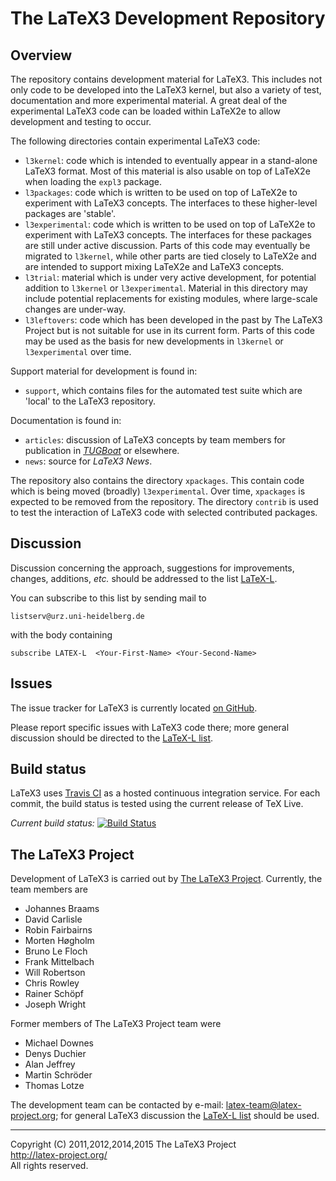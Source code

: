 The LaTeX3 Development Repository
=================================

Overview
--------

The repository contains development material for LaTeX3. This includes
not only code to be developed into the LaTeX3 kernel, but also a variety
of test, documentation and more experimental material. A great deal of
the experimental LaTeX3 code can be loaded within LaTeX2e to allow
development and testing to occur.

The following directories contain experimental LaTeX3 code:

* `l3kernel`: code which is intended to eventually appear in a
  stand-alone LaTeX3 format. Most of this material is also
  usable on top of LaTeX2e when loading the `expl3` package.
* `l3packages`: code which is written to be used on top of
  LaTeX2e to experiment with LaTeX3 concepts. The interfaces to these
  higher-level packages are 'stable'.
* `l3experimental`: code which is written to be used on top of
  LaTeX2e to experiment with LaTeX3 concepts. The interfaces
  for these packages are still under active discussion. Parts of this code may
  eventually be migrated to `l3kernel`, while other parts are tied closely
  to LaTeX2e and are intended to support mixing LaTeX2e and LaTeX3 concepts.
* `l3trial`: material which is under very active development, for potential
  addition to `l3kernel` or `l3experimental`. Material in this directory
  may include potential replacements for existing modules, where large-scale
  changes are under-way.
* `l3leftovers`: code which has been developed in the past by The
  LaTeX3 Project but is not suitable for use in its current form.
  Parts of this code may be used as the basis for new developments
  in `l3kernel` or `l3experimental` over time.

Support material for development is found in:

* `support`, which contains files for the automated test suite which are
  'local' to the LaTeX3 repository.

Documentation is found in:

* `articles`: discussion of LaTeX3 concepts by team members for
  publication in [_TUGBoat_](http://www.tug.org/tugboat) or elsewhere.
* `news`: source for _LaTeX3 News_.

The repository also contains the directory `xpackages`. This
contain code which is being moved (broadly) `l3experimental`.
Over time, `xpackages` is expected to be removed from the repository.
The directory `contrib` is used to test the interaction of LaTeX3
code with selected contributed packages.

Discussion
----------

Discussion concerning the approach, suggestions for improvements,
changes, additions, _etc._ should be addressed to the list
[LaTeX-L](http://news.gmane.org/group/gmane.comp.tex.latex.latex3).

You can subscribe to this list by sending mail to

    listserv@urz.uni-heidelberg.de

with the body containing

    subscribe LATEX-L  <Your-First-Name> <Your-Second-Name>

Issues
------

The issue tracker for LaTeX3 is currently located
[on GitHub](https://github.com/latex3/latex3/issues).

Please report specific issues with LaTeX3 code there; more general
discussion should be directed to the [LaTeX-L list](#Discussion).

Build status
------------

LaTeX3 uses [Travis CI](https://travis-ci.org/) as a hosted continuous
integration service. For each commit, the build status is tested using
the current release of TeX Live.

_Current build status:_
[![Build Status](https://travis-ci.org/latex3/latex3.svg?branch=master)](https://travis-ci.org/latex3/latex3)

The LaTeX3 Project
------------------

Development of LaTeX3 is carried out by
[The LaTeX3 Project](http://www.latex-project.org/latex3.html). Currently,
the team members are

* Johannes Braams
* David Carlisle
* Robin Fairbairns
* Morten Høgholm
* Bruno Le Floch
* Frank Mittelbach
* Will Robertson
* Chris Rowley
* Rainer Schöpf
* Joseph Wright

Former members of The LaTeX3 Project team were

* Michael Downes
* Denys Duchier
* Alan Jeffrey
* Martin Schröder
* Thomas Lotze

The development team can be contacted
by e-mail: <latex-team@latex-project.org>; for general LaTeX3 discussion
the [LaTeX-L list](#Discussion) should be used.

-----

<p>Copyright (C) 2011,2012,2014,2015 The LaTeX3 Project <br />
<a href="http://latex-project.org/">http://latex-project.org/</a> <br />
All rights reserved.</p>
